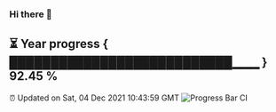 ### Hi there 👋
⏳ Year progress { ███████████████████████████▁▁▁ } 92.45 %
---
⏰ Updated on Sat, 04 Dec 2021 10:43:59 GMT
![Progress Bar CI](https://github.com/liununu/liununu/workflows/Progress%20Bar%20CI/badge.svg)
